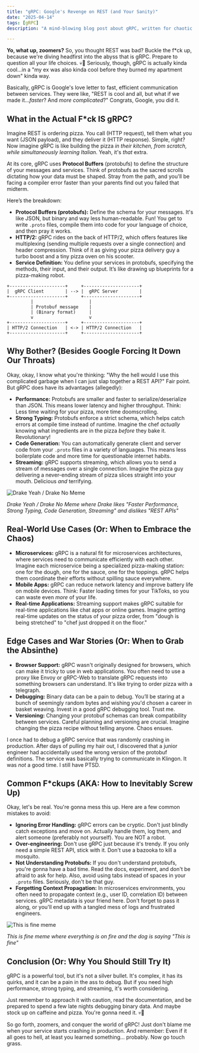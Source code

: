 ```yaml
---
title: "gRPC: Google's Revenge on REST (and Your Sanity)"
date: "2025-04-14"
tags: [gRPC]
description: "A mind-blowing blog post about gRPC, written for chaotic Gen Z engineers who probably should be sleeping."

---
```


**Yo, what up, zoomers?** So, you thought REST was bad? Buckle the f*ck up, because we're diving headfirst into the abyss that is gRPC. Prepare to question all your life choices. 💀🙏 Seriously, though, gRPC is actually kinda cool...in a "my ex was also kinda cool before they burned my apartment down" kinda way.

Basically, gRPC is Google's love letter to fast, efficient communication between services. They were like, "REST is cool and all, but what if we made it...*faster*? And *more complicated*?" Congrats, Google, you did it.

## What in the Actual F*ck IS gRPC?

Imagine REST is ordering pizza. You call (HTTP request), tell them what you want (JSON payload), and they deliver it (HTTP response). Simple, right? Now imagine gRPC is like building the pizza *in their kitchen, from scratch, while simultaneously learning Italian.* Yeah, it's *that* extra.

At its core, gRPC uses **Protocol Buffers** (protobufs) to define the structure of your messages and services. Think of protobufs as the sacred scrolls dictating how your data must be shaped. Stray from the path, and you'll be facing a compiler error faster than your parents find out you failed that midterm.

Here’s the breakdown:

*   **Protocol Buffers (protobufs):** Define the schema for your messages. It's like JSON, but binary and way less human-readable. Fun! You get to write `.proto` files, compile them into code for your language of choice, and then pray it works.
*   **HTTP/2:** gRPC rides on the back of HTTP/2, which offers features like multiplexing (sending multiple requests over a single connection) and header compression. Think of it as giving your pizza delivery guy a turbo boost and a tiny pizza oven on his scooter.
*   **Service Definition:** You define your services in protobufs, specifying the methods, their input, and their output. It’s like drawing up blueprints for a pizza-making robot.

```ascii
+---------------------+     +---------------------+
|  gRPC Client        | --> |  gRPC Server        |
+---------------------+     +---------------------+
         |                     |
         | Protobuf message    |
         | (Binary format)     |
         v                     v
+---------------------+     +---------------------+
| HTTP/2 Connection   | <-> | HTTP/2 Connection   |
+---------------------+     +---------------------+
```

## Why Bother? (Besides Google Forcing It Down Our Throats)

Okay, okay, I know what you're thinking: "Why the hell would I use this complicated garbage when I can just slap together a REST API?" Fair point. But gRPC does have its advantages (allegedly):

*   **Performance:** Protobufs are smaller and faster to serialize/deserialize than JSON. This means lower latency and higher throughput. Think: Less time waiting for your pizza, more time doomscrolling.
*   **Strong Typing:** Protobufs enforce a strict schema, which helps catch errors at compile time instead of runtime. Imagine the chef *actually* knowing what ingredients are in the pizza *before* they bake it. Revolutionary!
*   **Code Generation:** You can automatically generate client and server code from your `.proto` files in a variety of languages. This means less boilerplate code and more time for questionable internet habits.
*   **Streaming:** gRPC supports streaming, which allows you to send a stream of messages over a single connection. Imagine the pizza guy delivering a never-ending stream of pizza slices straight into your mouth. Delicious *and* terrifying.

![Drake Yeah / Drake No Meme](https://i.imgflip.com/2za1vj.jpg)

*Drake Yeah / Drake No Meme where Drake likes "Faster Performance, Strong Typing, Code Generation, Streaming" and dislikes "REST APIs"*

## Real-World Use Cases (Or: When to Embrace the Chaos)

*   **Microservices:** gRPC is a natural fit for microservices architectures, where services need to communicate efficiently with each other. Imagine each microservice being a specialized pizza-making station: one for the dough, one for the sauce, one for the toppings. gRPC helps them coordinate their efforts without spilling sauce everywhere.
*   **Mobile Apps:** gRPC can reduce network latency and improve battery life on mobile devices. Think: Faster loading times for your TikToks, so you can waste even *more* of your life.
*   **Real-time Applications:** Streaming support makes gRPC suitable for real-time applications like chat apps or online games. Imagine getting real-time updates on the status of your pizza order, from "dough is being stretched" to "chef just dropped it on the floor."

## Edge Cases and War Stories (Or: When to Grab the Absinthe)

*   **Browser Support:** gRPC wasn't originally designed for browsers, which can make it tricky to use in web applications. You often need to use a proxy like Envoy or gRPC-Web to translate gRPC requests into something browsers can understand. It's like trying to order pizza with a telegraph.
*   **Debugging:** Binary data can be a pain to debug. You’ll be staring at a bunch of seemingly random bytes and wishing you'd chosen a career in basket weaving. Invest in a good gRPC debugging tool. Trust me.
*   **Versioning:** Changing your protobuf schemas can break compatibility between services. Careful planning and versioning are crucial. Imagine changing the pizza recipe without telling anyone. Chaos ensues.

I once had to debug a gRPC service that was randomly crashing in production. After days of pulling my hair out, I discovered that a junior engineer had accidentally used the wrong version of the protobuf definitions. The service was basically trying to communicate in Klingon. It was *not* a good time. I still have PTSD.

## Common F*ckups (AKA: How to Inevitably Screw Up)

Okay, let's be real. You're gonna mess this up. Here are a few common mistakes to avoid:

*   **Ignoring Error Handling:** gRPC errors can be cryptic. Don't just blindly catch exceptions and move on. Actually handle them, log them, and alert someone (preferably not yourself). You are NOT a robot.
*   **Over-engineering:** Don't use gRPC just because it's trendy. If you only need a simple REST API, stick with it. Don't use a bazooka to kill a mosquito.
*   **Not Understanding Protobufs:** If you don't understand protobufs, you're gonna have a bad time. Read the docs, experiment, and don't be afraid to ask for help. Also, avoid using tabs instead of spaces in your `.proto` files. Seriously, don't be that guy.
*   **Forgetting Context Propagation:** In microservices environments, you often need to propagate context (e.g., user ID, correlation ID) between services. gRPC metadata is your friend here. Don't forget to pass it along, or you'll end up with a tangled mess of logs and frustrated engineers.

![This is fine meme](https://i.kym-cdn.com/entries/icons/original/000/018/634/I_have_no_idea_what_I'm_doing.jpg)

*This is fine meme where everything is on fire and the dog is saying "This is fine"*

## Conclusion (Or: Why You Should Still Try It)

gRPC is a powerful tool, but it's not a silver bullet. It's complex, it has its quirks, and it can be a pain in the ass to debug. But if you need high performance, strong typing, and streaming, it's worth considering.

Just remember to approach it with caution, read the documentation, and be prepared to spend a few late nights debugging binary data. And maybe stock up on caffeine and pizza. You're gonna need it. 💀🙏

So go forth, zoomers, and conquer the world of gRPC! Just don't blame me when your service starts crashing in production. And remember: Even if it all goes to hell, at least you learned something… probably. Now go touch grass.
